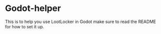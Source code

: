 # Godot-helper
This is to help you use LootLocker in Godot make sure to read the README for how to set it up.
